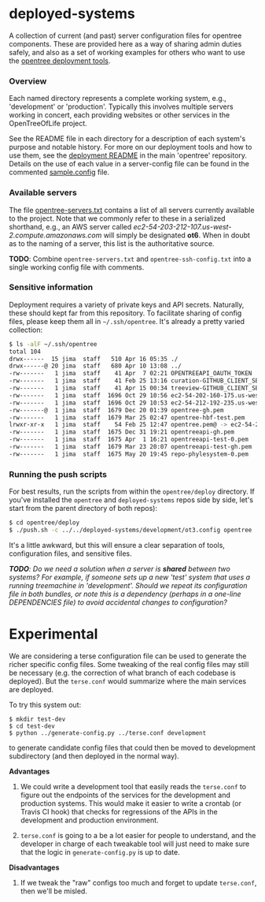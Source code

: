 deployed-systems
================

A collection of current (and past) server configuration files for opentree components. These are provided here as a way of sharing admin duties safely, and also as a set of working examples for others who want to use the [opentree deployment tools](https://github.com/OpenTreeOfLife/opentree/tree/master/deploy).

### Overview

Each named directory represents a complete working system, e.g., 'development' or 'production'. Typically this involves multiple servers working in concert, each providing websites or other services in the OpenTreeOfLife project. 

See the README file in each directory for a description of each system's purpose and notable history. For more on our deployment tools and how to use them, see the [deployment README](https://github.com/OpenTreeOfLife/opentree/tree/master/deploy) in the main 'opentree' repository. Details on the use of each value in a server-config file can be found in the commented [sample.config](https://github.com/OpenTreeOfLife/opentree/tree/master/deploy/sample.config) file.

### Available servers

The file [opentree-servers.txt](https://github.com/OpenTreeOfLife/deployed-systems/blob/master/opentree-servers.txt) contains a list of all servers currently available to the project. Note that we commonly refer to these in a serialized shorthand, e.g., an AWS server called _ec2-54-203-212-107.us-west-2.compute.amazonaws.com_ will simply be designated **ot6**. When in doubt as to the naming of a server, this list is the authoritative source.

**TODO**: Combine ```opentree-servers.txt``` and ```opentree-ssh-config.txt``` into a single working config file with comments.

### Sensitive information

Deployment requires a variety of private keys and API secrets. Naturally, these should kept far from this repository. To facilitate sharing of config files, please keep them all in ```~/.ssh/opentree```. It's already a pretty varied collection:

```bash
$ ls -alF ~/.ssh/opentree
total 104
drwx------  15 jima  staff   510 Apr 16 05:35 ./
drwx------@ 20 jima  staff   680 Apr 10 13:08 ../
-rw-------   1 jima  staff    41 Apr  7 02:21 OPENTREEAPI_OAUTH_TOKEN
-rw-------   1 jima  staff    41 Feb 25 13:16 curation-GITHUB_CLIENT_SECRET-dev.opentreeoflife.org
-rw-------   1 jima  staff    41 Apr 15 00:34 treeview-GITHUB_CLIENT_SECRET-dev.opentreeoflife.org
-rw-------   1 jima  staff  1696 Oct 29 10:56 ec2-54-202-160-175.us-west-2.compute.amazonaws.com.pem
-rw-------   1 jima  staff  1696 Oct 29 10:53 ec2-54-212-192-235.us-west-2.compute.amazonaws.com.pem
-rw-------@  1 jima  staff  1679 Dec 20 01:39 opentree-gh.pem
-rw-------   1 jima  staff  1679 Mar 25 02:47 opentree-hbf-test.pem
lrwxr-xr-x   1 jima  staff    54 Feb 25 12:47 opentree.pem@ -> ec2-54-202-160-175.us-west-2.compute.amazonaws.com.pem
-rw-------   1 jima  staff  1675 Dec 31 19:21 opentreeapi-gh.pem
-rw-------   1 jima  staff  1675 Apr  1 16:21 opentreeapi-test-0.pem
-rw-------   1 jima  staff  1679 Mar 23 20:07 opentreeapi-test-gh.pem
-rw-------   1 jima  staff  1675 May 20 19:45 repo-phylesystem-0.pem
```


### Running the push scripts

For best results, run the scripts from within the ```opentree/deploy``` directory. If you've installed the ```opentree``` and ```deployed-systems``` repos side by side, let's start from the parent directory of both repos):

```bash
$ cd opentree/deploy
$ ./push.sh -c ../../deployed-systems/development/ot3.config opentree
```

It's a little awkward, but this will ensure a clear separation of tools, configuration files, and sensitive files.

_**TODO**: Do we need a solution when a server is **shared** between two systems? For example, if someone sets up a new 'test' system that uses a running treemachine in 'development'. Should we repeat its configuration file in both bundles, or note this is a dependency (perhaps in a one-line DEPENDENCIES file) to avoid accidental changes to configuration?_


# Experimental

We are considering a terse configuration file can be used to generate the richer specific
config files.
Some tweaking of the real config files may still be necessary (e.g. the correction of what
branch of each codebase is deployed).
But the ```terse.conf``` would summarize where the main services are deployed.

To try this system out:

    $ mkdir test-dev
    $ cd test-dev
    $ python ../generate-config.py ../terse.conf development

to generate candidate config files that could then be moved to development subdirectory (and then
deployed in the normal way). 

**Advantages**

1. We could write a development tool that easily reads the ```terse.conf``` to figure out
the endpoints of the services for the development and production systems. This would make it easier to
write a crontab (or Travis CI hook) that checks for regressions of the APIs in the development and 
production environment.

1. ```terse.conf``` is going to a be a lot easier for people to understand, and the developer in charge
of each tweakable tool will just need to make sure that the logic in ```generate-config.py``` is up to date.

**Disadvantages**

1. If we tweak the "raw" configs too much and forget to update ```terse.conf```, then we'll be misled.
